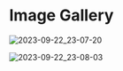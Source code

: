 # Image Gallery
![2023-09-22_23-07-20](https://github.com/canankorkut/30DaysOfJavaScript/assets/99427828/c74cf3a4-a3c8-4b67-a80e-98ee8d5f0c8a)  

![2023-09-22_23-08-03](https://github.com/canankorkut/30DaysOfJavaScript/assets/99427828/6feee065-e1a0-4c66-9fa4-175cd09896af)
